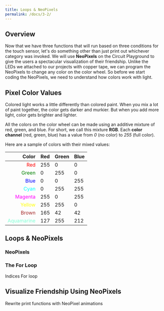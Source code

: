 ```yaml
---
title: Loops & NeoPixels
permalink: /docs/3-2/
---
```

## Overview
Now that we have three functions that will run based on three conditions for the touch sensor, let's do something other than just print out whichever category was invoked. We will use **NeoPixels** on the Circuit Playground to give the users a spectacular visualization of their friendship. Unlike the LEDs we attached to our projects with copper tape, we can program the NeoPixels to change any color on the color wheel. So before we start coding the NeoPixels, we need to understand how colors work with light.

## Pixel Color Values
Colored light works a little differently than colored paint. When you mix a lot of paint together, the color gets darker and murkier. But when you add more light, color gets brighter and lighter.

All the colors on the color wheel can be made using an additive mixture of red, green, and blue. For short, we call this mixture **RGB**. Each **color channel** (red, green, blue) has a value from *0* (no color) to *255* (full color).

Here are a sample of colors with their mixed values:

Color | Red | Green | Blue
----: | --- | ----- | ----
<span style="color:red">Red</span>  | 255  | 0  | 0
<span style="color:green">Green</span>  | 0  | 255  | 0
<span style="color:blue">Blue</span>  | 0  | 0  | 255
<span style="color:cyan">Cyan</span>  |  0 | 255  |  255
<span style="color:magenta">Magenta</span>  | 255  | 0  |  255
<span style="color:yellow">Yellow</span>  | 255  | 255  |  0
<span style="color:brown">Brown</span>  | 165  | 42  |  42
<span style="color:aquamarine">Aquamarine</span>  | 127  | 255  |  212

## Loops & NeoPixels


### NeoPixels


### The For Loop
Indices
For loop

## Visualize Friendship Using NeoPixels
Rewrite print functions with NeoPixel animations
